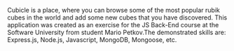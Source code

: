 Cubicle is a place, where you can browse some of the most popular rubik cubes in the world and add some new cubes that you have discovered. This application was created as an exercise for the JS Back-End course at the Software University from student Mario Petkov.The demonstrated skills are: Express.js, Node.js, Javascript, MongoDB, Mongoose, etc.